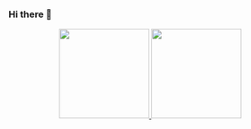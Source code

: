 ### Hi there 👋

<p align="center">
<a href="https://github.com/leehao92">
  <img height="160em" src="https://github-readme-stats.vercel.app/api?username=leehao92&show_icons=true&theme=gruvbox"/>
  <img height="160em" src="https://github-readme-stats-eight-theta.vercel.app/api/top-langs/?username=leehao92&layout=compact&langs_count=8&theme=gruvbox"/>
</a>
</p>
